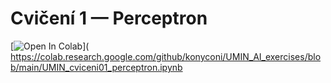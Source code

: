 # Cvičení 1 — Perceptron

[![Open In Colab](https://colab.research.google.com/assets/colab-badge.svg)](
https://colab.research.google.com/github/konyconi/UMIN_AI_exercises/blob/main/UMIN_cviceni01_perceptron.ipynb
